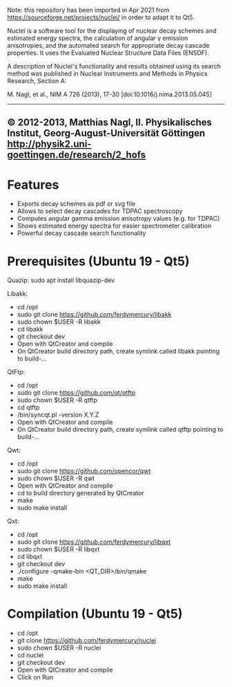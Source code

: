 Note: this repository has been imported in Apr 2021 from https://sourceforge.net/projects/nuclei/ in order to adapt it to Qt5.

Nuclei is a software tool for the displaying of nuclear decay schemes and estimated energy spectra, the calculation of angular γ emission anisotropies, and the automated search for appropriate decay cascade properties. It uses the Evaluated Nuclear Structure Data Files (ENSDF).

A description of Nuclei's functionality and results obtained using its search method was published in Nuclear Instruments and Methods in Physics Research, Section A:

M. Nagl, et al., NIM A 726 (2013), 17-30
[doi:10.1016/j.nima.2013.05.045]

-------------------------
© 2012-2013, Matthias Nagl, II. Physikalisches Institut, Georg-August-Universität Göttingen
http://physik2.uni-goettingen.de/research/2_hofs
-------------------------

# Features

- Exports decay schemes as pdf or svg file
- Allows to select decay cascades for TDPAC spectroscopy
- Computes angular gamma emission anisotropy values (e.g. for TDPAC)
- Shows estimated energy spectra for easier spectrometer calibration
- Powerful decay cascade search functionality

# Prerequisites (Ubuntu 19 - Qt5)

Quazip:
sudo apt install libquazip-dev

Libakk:

- cd /opt
- sudo git clone https://github.com/ferdymercury/libakk
- sudo chown $USER -R libakk
- cd libakk
- git checkout dev
- Open with QtCreator and compile
- On QtCreator build directory path, create symlink called libakk pointing to build-...

QtFtp:

- cd /opt
- sudo git clone https://github.com/qt/qtftp
- sudo chown $USER -R qtftp
- cd qtftp
- <QTDIR>/bin/syncqt.pl -version X.Y.Z
- Open with QtCreator and compile
- On QtCreator build directory path, create symlink called qtftp pointing to build-...

Qwt:
- cd /opt
- sudo git clone https://github.com/opencor/qwt
- sudo chown $USER -R qwt
- Open with QtCreator and compile
- cd to build directory generated by QtCreator
- make
- sudo make install

Qxt:
- cd /opt
- sudo git clone https://github.com/ferdymercury/libqxt
- sudo chown $USER -R libqxt
- cd libqxt
- git checkout dev
- ./configure -qmake-bin <QT_DIR>/bin/qmake
- make
- sudo make install

# Compilation (Ubuntu 19 - Qt5)

- cd /opt
- git clone https://github.com/ferdymercury/nuclei
- sudo chown $USER -R nuclei
- cd nuclei
- git checkout dev
- Open with QtCreator and compile
- Click on Run
